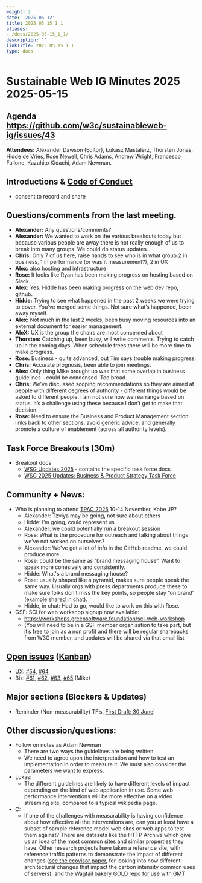 ```yaml
---
weight: 2
date: '2025-06-12'
title: 2025 05 15 1 1
aliases:
- /docs/2025-05-15_1_1/
description: ''
linkTitle: 2025 05 15 1 1
type: docs
---
```


# Sustainable Web IG Minutes 2025 2025-05-15

## Agenda https://github.com/w3c/sustainableweb-ig/issues/43

**Attendees:** Alexander Dawson (Editor), Łukasz Mastalerz, Thorsten Jonas, Hidde de Vries, Rose Newell, Chris Adams, Andrew Wright, Francesco Fullone, Kazuhito Kidachi, Adam Newman.

## Introductions & [Code of Conduct](https://www.w3.org/policies/code-of-conduct/) 
- consent to record and share

## Questions/comments from the last meeting.
- **Alexander:** Any questions/comments?
- **Alexander:** We wanted to work on the various breakouts today but because various people are away there is not really enough of us to break into many groups. We could do status updates.
- **Chris:** Only 7 of us here, raise hands to see who is in what group.2 in business, 1 in performance (or was it measurement?), 2 in UX
- **Alex:** also hosting and infrastructure
- **Rose:** It looks like Ryan has been making progress on hosting based on Slack.
- **Alex:** Yes. Hidde has been making progress on the web dev repo, github.
- **Hidde:** Trying to see what happened in the past 2 weeks we were trying to cover. You’ve merged some things. Not sure what’s happened, been away myself.
- **Alex:** Not much in the last 2 weeks, been busy moving resources into an external document for easier management.
- **AleX:** UX is the group the chairs are most concerned about
- **Thorsten:** Catching up, been busy, will write comments. Trying to catch up in the coming days. When schedule frees there will be more time to make progress.
- **Rose:** Business - quite advanced, but Tim says trouble making progress.
- **Chris:** Accurate prognosis, been able to join meetings. 
- **Alex:** Only thing Mike brought up was that some overlap in business guidelines - could be condensed. Too broad. 
- **Chris:** We’ve discussed scoping recommendations so they are aimed at people with different degrees of authority - different things would be asked to different people. I am not sure how we rearrange based on status. It’s a challenge using these because I don’t get to make that decision.
- **Rose:** Need to ensure the Business and Product Management section links back to other sections, avoid generic advice, and generally promote a culture of enablement (across all authority levels).

## Task Force Breakouts (30m)
- Breakout docs
   - [WSG Updates 2025](https://drive.google.com/drive/folders/1k5pzPq2AtBeriymXyMOiuu6mrMhN_ZVb) - contains the specific task force docs
   - [WSG 2025 Updates: Business & Product Strategy Task Force](https://docs.google.com/document/d/1vbJ5t7hosd_Gl9eL0CO3hb_buNzgtKXjs2v_hozP-d8/edit?tab=t.0#heading=h.nox05a1520oa)

## Community + News:
- Who is planning to attend [TPAC 2025](https://www.w3.org/2025/11/TPAC/) 10-14 November, Kobe JP?
   - Alexander: Tzviya may be going, not sure about others
   - Hidde: I’m going, could represent us
   - Alexander: we could potentially run a breakout session
   - Rose: What is the procedure for outreach and talking about things we’ve not worked on ourselves?
   - Alexander: We've got a lot of info in the GitHub readme, we could produce more.
   - Rose: could be the same as “brand messaging house”. Want to speak more cohesively and consistently.
   - Hidde: What's a brand messaging house?
   - Rose: usually shaped like a pyramid, makes sure people speak the same way. Usually orgs with press departments produce these to make sure folks don’t miss the key points, so people stay “on brand” (example shared in chat).
   - Hidde, in chat: Had to go, would like to work on this with Rose.
- GSF: SCI for web workshop signup now available:
   - https://workshops.greensoftware.foundation/sci-web-workshop
   - (You will need to be in a GSF member organisation to take part, but it’s free to join as a non profit and there will be regular sharebacks from W3C member, and updates will be shared via that email list

## [Open issues](https://github.com/w3c/sustainableweb-ig/issues) ([Kanban](https://github.com/orgs/w3c/projects/198))

- UX: [#54](https://github.com/w3c/sustainableweb-wsg/issues/54), [#64](https://github.com/w3c/sustainableweb-wsg/issues/64)
- Biz: [#61](https://github.com/w3c/sustainableweb-wsg/issues/61), [#62](https://github.com/w3c/sustainableweb-wsg/issues/62), [#63](https://github.com/w3c/sustainableweb-wsg/issues/63), [#65](https://github.com/w3c/sustainableweb-wsg/issues/65) (Mike)

## Major sections (Blockers & Updates)

- Reminder (Non-measurability) TF’s, [First Draft: 30 June](https://github.com/w3c/sustainableweb-wsg/?tab=readme-ov-file#schedule)!

## Other discussion/questions:

- Follow on notes as Adam Newman
   - There are two ways the guidelines are being written
   - We need to agree upon the interpretation and how to test an implementation in order to measure it. We must also consider the parameters we want to express.
- Lukas:
   - The different guidelines are likely to have different levels of impact depending on the kind of web application in use. Some web performance interventions will be more effective on a video streaming site, compared to a typical wikipedia page.
- C:
   - If one of the challenges with measurability is having confidence about how effective all the interventions are, can you at least have a subset of sample reference model web sites or web apps to test them against? There are datasets like the HTTP Archive which give us an idea of the most common sites and similar properties they have. Other research projects have taken a reference site, with reference traffic patterns to demonstrate the impact of different changes ([see the ecovisor paper](https://ar5iv.labs.arxiv.org/html/2210.04951), for looking into how different architectural changes that impact the carbon intensity common uses of servers), and the [Wagtail bakery GOLD repo for use with GMT](https://github.com/thegreenwebfoundation/bakerydemo-gold-benchmark/)
